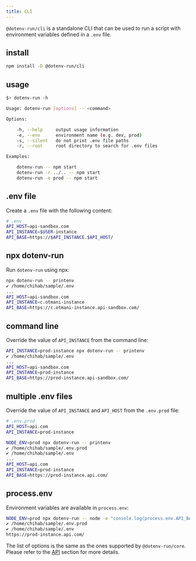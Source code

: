 ```yaml
---
title: CLI
---
```


`@dotenv-run/cli` is a standalone CLI that can be used to run a script with environment variables defined in a `.env` file.


## install

```sh
npm install -D @dotenv-run/cli
```

## usage

```sh
$> dotenv-run -h

Usage: dotenv-run [options] -- <command>

Options:

    -h, --help     output usage information
    -e, --env      environment name (e.g. dev, prod)
    -s, --silent   do not print .env file paths
    -r, --root     root directory to search for .env files

Examples:

    dotenv-run -- npm start
    dotenv-run -r ../.. -- npm start
    dotenv-run -e prod -- npm start
```

## .env file
Create a `.env` file with the following content:

```sh
# .env
API_HOST=api-sandbox.com
API_INSTANCE=$USER-instance
API_BASE=https://$API_INSTANCE.$API_HOST/
```

## npx dotenv-run

Run `dotenv-run` using npx:

```sh
npx dotenv-run -- printenv
✔ /home/chihab/sample/.env
...
API_HOST=api-sandbox.com
API_INSTANCE=c.otmani-instance
API_BASE=https://c.otmani-instance.api-sandbox.com/
```


## command line

Override the value of `API_INSTANCE` from the command line:

```sh
API_INSTANCE=prod-instance npx dotenv-run -- printenv
✔ /home/chihab/sample/.env
...
API_HOST=api-sandbox.com
API_INSTANCE=prod-instance
API_BASE=https://prod-instance.api-sandbox.com/
```

## multiple .env files

Override the value of `API_INSTANCE` and `API_HOST` from the `.env.prod` file:

```sh
# .env.prod
API_HOST=api.com
API_INSTANCE=prod-instance
```

```sh
NODE_ENV=prod npx dotenv-run -- printenv
✔ /home/chihab/sample/.env.prod
✔ /home/chihab/sample/.env
...
API_HOST=api.com
API_INSTANCE=prod-instance
API_BASE=https://prod-instance.api.com/
```

## process.env

Environment variables are available in `process.env`:

```sh
NODE_ENV=prod npx dotenv-run -- node -e "console.log(process.env.API_BASE)"
✔ /home/chihab/sample/.env.prod
✔ /home/chihab/sample/.env
https://prod-instance.api.com/
```

The list of options is the same as the ones supported by `@dotenv-run/core`. Please refer to the [API](#api) section for more details.


